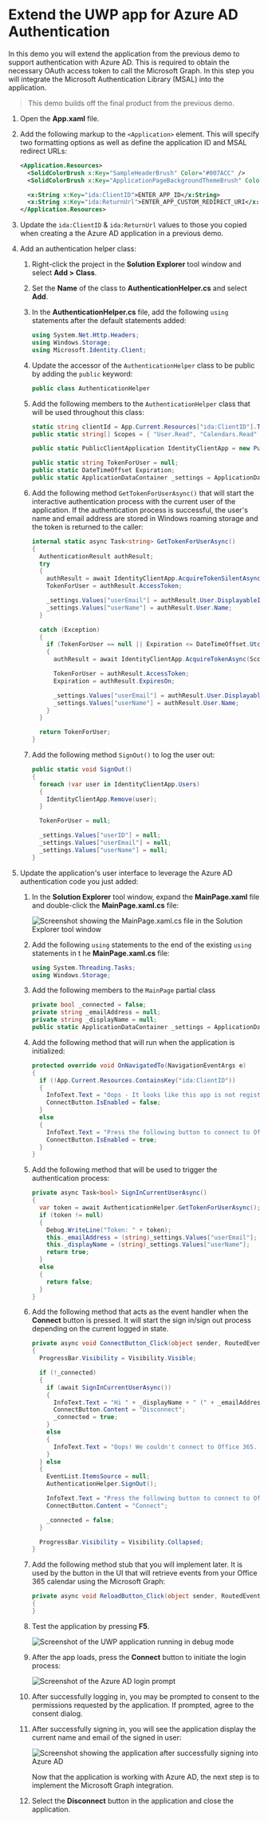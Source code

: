 # Extend the UWP app for Azure AD Authentication

In this demo you will extend the application from the previous demo to support authentication with Azure AD. This is required to obtain the necessary OAuth access token to call the Microsoft Graph. In this step you will integrate the Microsoft Authentication Library (MSAL) into the application.

> This demo builds off the final product from the previous demo.

1. Open the **App.xaml** file.
1. Add the following markup to the `<Application>` element. This will specify two formatting options as well as define the application ID and MSAL redirect URLs:

    ```xml
    <Application.Resources>
      <SolidColorBrush x:Key="SampleHeaderBrush" Color="#007ACC" />
      <SolidColorBrush x:Key="ApplicationPageBackgroundThemeBrush" Color="#1799F0" />

      <x:String x:Key="ida:ClientID">ENTER_APP_ID</x:String>
      <x:String x:Key="ida:ReturnUrl">ENTER_APP_CUSTOM_REDIRECT_URI</x:String>
    </Application.Resources>
    ```

1. Update the `ida:ClientID` & `ida:ReturnUrl` values to those you copied when creating a the Azure AD application in a previous demo.
1. Add an authentication helper class:
    1. Right-click the project in the **Solution Explorer** tool window and select **Add > Class**.
    1. Set the **Name** of the class to **AuthenticationHelper.cs** and select **Add**.
    1. In the **AuthenticationHelper.cs** file, add the following `using` statements after the default statements added:

        ```cs
        using System.Net.Http.Headers;
        using Windows.Storage;
        using Microsoft.Identity.Client;
        ```

    1. Update the accessor of the `AuthenticationHelper` class to be public by adding the `public` keyword:

        ```cs
        public class AuthenticationHelper
        ```

    1. Add the following members to the `AuthenticationHelper` class that will be used throughout this class:

        ```cs
        static string clientId = App.Current.Resources["ida:ClientID"].ToString();
        public static string[] Scopes = { "User.Read", "Calendars.Read" };

        public static PublicClientApplication IdentityClientApp = new PublicClientApplication(clientId);

        public static string TokenForUser = null;
        public static DateTimeOffset Expiration;
        public static ApplicationDataContainer _settings = ApplicationData.Current.RoamingSettings;
        ```

    1. Add the following method `GetTokenForUserAsync()` that will start the interactive authentication process with the current user of the application. If the authentication process is successful, the user's name and email address are stored in Windows roaming storage and the token is returned to the caller:

        ```cs
        internal static async Task<string> GetTokenForUserAsync()
        {
          AuthenticationResult authResult;
          try
          {
            authResult = await IdentityClientApp.AcquireTokenSilentAsync(Scopes, IdentityClientApp.Users.First());
            TokenForUser = authResult.AccessToken;

            _settings.Values["userEmail"] = authResult.User.DisplayableId;
            _settings.Values["userName"] = authResult.User.Name;
          }

          catch (Exception)
          {
            if (TokenForUser == null || Expiration <= DateTimeOffset.UtcNow.AddMinutes(5))
            {
              authResult = await IdentityClientApp.AcquireTokenAsync(Scopes);

              TokenForUser = authResult.AccessToken;
              Expiration = authResult.ExpiresOn;

              _settings.Values["userEmail"] = authResult.User.DisplayableId;
              _settings.Values["userName"] = authResult.User.Name;
            }
          }

          return TokenForUser;
        }
        ```

    1. Add the following method `SignOut()` to log the user out:

        ```cs
        public static void SignOut()
        {
          foreach (var user in IdentityClientApp.Users)
          {
            IdentityClientApp.Remove(user);
          }

          TokenForUser = null;

          _settings.Values["userID"] = null;
          _settings.Values["userEmail"] = null;
          _settings.Values["userName"] = null;
        }
        ```

1. Update the application's user interface to leverage the Azure AD authentication code you just added:
    1. In the **Solution Explorer** tool window, expand the **MainPage.xaml** file and double-click the **MainPage.xaml.cs** file:

        ![Screenshot showing the MainPage.xaml.cs file in the Solution Explorer tool window](../../Images/vs-code-project-01.png)

    1. Add the following `using` statements to the end of the existing `using` statements in t he **MainPage.xaml.cs** file:

        ```cs
        using System.Threading.Tasks;
        using Windows.Storage;
        ```

    1. Add the following members to the `MainPage` partial class

        ```cs
        private bool _connected = false;
        private string _emailAddress = null;
        private string _displayName = null;
        public static ApplicationDataContainer _settings = ApplicationData.Current.RoamingSettings;
        ```

    1. Add the following method that will run when the application is initialized:

        ```cs
        protected override void OnNavigatedTo(NavigationEventArgs e)
        {
          if (!App.Current.Resources.ContainsKey("ida:ClientID"))
          {
            InfoText.Text = "Oops - It looks like this app is not registered with Office 365, because we don't see a client id in App.xaml.";
            ConnectButton.IsEnabled = false;
          }
          else
          {
            InfoText.Text = "Press the following button to connect to Office 365.";
            ConnectButton.IsEnabled = true;
          }
        }
        ```

    1. Add the following method that will be used to trigger the authentication process:

        ```cs
        private async Task<bool> SignInCurrentUserAsync()
        {
          var token = await AuthenticationHelper.GetTokenForUserAsync();
          if (token != null)
          {
            Debug.WriteLine("Token: " + token);
            this._emailAddress = (string)_settings.Values["userEmail"];
            this._displayName = (string)_settings.Values["userName"];
            return true;
          }
          else
          {
            return false;
          }
        }
        ```

    1. Add the following method that acts as the event handler when the **Connect** button is pressed. It will start the sign in/sign out process depending on the current logged in state.

        ```cs
        private async void ConnectButton_Click(object sender, RoutedEventArgs e)
        {
          ProgressBar.Visibility = Visibility.Visible;

          if (!_connected)
          {
            if (await SignInCurrentUserAsync())
            {
              InfoText.Text = "Hi " + _displayName + " (" + _emailAddress + ")!";
              ConnectButton.Content = "Disconnect";
              _connected = true;
            }
            else
            {
              InfoText.Text = "Oops! We couldn't connect to Office 365. Check your debug output for errors.";
            }
          } else
          {
            EventList.ItemsSource = null;
            AuthenticationHelper.SignOut();

            InfoText.Text = "Press the following button to connect to Office 365.";
            ConnectButton.Content = "Connect";

            _connected = false;
          }

          ProgressBar.Visibility = Visibility.Collapsed;
        }
        ```

    1. Add the following method stub that you will implement later. It is used by the button in the UI that will retrieve events from your Office 365 calendar using the Microsoft Graph:

        ```cs
        private async void ReloadButton_Click(object sender, RoutedEventArgs e)
        {
        }
        ```

    1. Test the application by pressing **F5**.

        ![Screenshot of the UWP application running in debug mode](../../Images/vs-app-01.png)

    1. After the app loads, press the **Connect** button to initiate the login process:

        ![Screenshot of the Azure AD login prompt](../../Images/vs-app-02.png)

    1. After successfully logging in, you may be prompted to consent to the permissions requested by the application. If prompted, agree to the consent dialog.

    1. After successfully signing in, you will see the application display the current name and email of the signed in user:

        ![Screenshot showing the application after successfully signing into Azure AD](../../Images/vs-app-03.png)

        Now that the application is working with Azure AD, the next step is to implement the Microsoft Graph integration.

    1. Select the **Disconnect** button in the application and close the application.